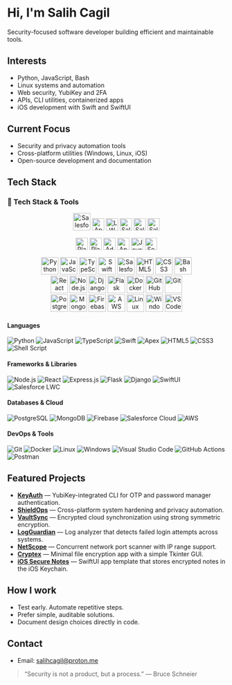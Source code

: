 # Hi, I'm Salih Cagil

Security-focused software developer building efficient and maintainable tools.

## Interests
- Python, JavaScript, Bash  
- Linux systems and automation  
- Web security, YubiKey and 2FA  
- APIs, CLI utilities, containerized apps  
- iOS development with Swift and SwiftUI  

## Current Focus
- Security and privacy automation tools  
- Cross-platform utilities (Windows, Linux, iOS)  
- Open-source development and documentation  

## Tech Stack
### 🧰 Tech Stack & Tools
<p align="center">
  <!-- Salesforce Ecosystem -->
  <img src="https://cdn.jsdelivr.net/gh/devicons/devicon/icons/salesforce/salesforce-original.svg" height="40" alt="Salesforce" />
  <img src="https://img.shields.io/badge/Apex%20Code-00A1E0?style=for-the-badge&logo=salesforce&logoColor=white" height="28" alt="Apex" />
  <img src="https://img.shields.io/badge/Lightning%20Web%20Components-1798C1?style=for-the-badge&logo=salesforce&logoColor=white" height="28" alt="LWC" />
  <img src="https://img.shields.io/badge/Flow%20Builder-1E8CBE?style=for-the-badge&logo=salesforce&logoColor=white" height="28" alt="Salesforce Flow" />
  <img src="https://img.shields.io/badge/Salesforce%20Cloud%20Platform-00A1E0?style=for-the-badge&logo=salesforce&logoColor=white" height="28" alt="Salesforce Cloud" />
  <img src="https://img.shields.io/badge/Salesforce%20API%20Integration-00A1E0?style=for-the-badge&logo=postman&logoColor=white" height="28" alt="Salesforce API" />
</p>

<p align="center">
  <!-- Certifications -->
  <img src="https://img.shields.io/badge/Platform%20Developer%20I-00A1E0?style=for-the-badge&logo=salesforce&logoColor=white" height="28" alt="Platform Developer I" />
  <img src="https://img.shields.io/badge/Platform%20Developer%20II-1798C1?style=for-the-badge&logo=salesforce&logoColor=white" height="28" alt="Platform Developer II" />
  <img src="https://img.shields.io/badge/Administrator-1E8CBE?style=for-the-badge&logo=salesforce&logoColor=white" height="28" alt="Administrator" />
  <img src="https://img.shields.io/badge/App%20Builder-00A1E0?style=for-the-badge&logo=salesforce&logoColor=white" height="28" alt="App Builder" />
  <img src="https://img.shields.io/badge/JavaScript%20Developer%20I-1798C1?style=for-the-badge&logo=salesforce&logoColor=white" height="28" alt="JavaScript Developer I" />
  <img src="https://img.shields.io/badge/Security%20Specialist-0070D2?style=for-the-badge&logo=salesforce&logoColor=white" height="28" alt="Security Specialist" />
</p>

<p align="center">
  <!-- Languages -->
  <img src="https://cdn.jsdelivr.net/gh/devicons/devicon/icons/python/python-original.svg" height="40" alt="Python" />
  <img src="https://cdn.jsdelivr.net/gh/devicons/devicon/icons/javascript/javascript-original.svg" height="40" alt="JavaScript" />
  <img src="https://cdn.jsdelivr.net/gh/devicons/devicon/icons/typescript/typescript-original.svg" height="40" alt="TypeScript" />
  <img src="https://cdn.jsdelivr.net/gh/devicons/devicon/icons/swift/swift-original.svg" height="40" alt="Swift" />
  <img src="https://cdn.jsdelivr.net/gh/devicons/devicon/icons/salesforce/salesforce-original.svg" height="40" alt="Salesforce Apex" />
  <img src="https://cdn.jsdelivr.net/gh/devicons/devicon/icons/html5/html5-original.svg" height="40" alt="HTML5" />
  <img src="https://cdn.jsdelivr.net/gh/devicons/devicon/icons/css3/css3-original.svg" height="40" alt="CSS3" />
  <img src="https://cdn.jsdelivr.net/gh/devicons/devicon/icons/bash/bash-original.svg" height="40" alt="Bash" />
  <br>

  <!-- Frameworks -->
  <img src="https://cdn.jsdelivr.net/gh/devicons/devicon/icons/react/react-original.svg" height="40" alt="React" />
  <img src="https://cdn.jsdelivr.net/gh/devicons/devicon/icons/nodejs/nodejs-original.svg" height="40" alt="Node.js" />
  <img src="https://cdn.jsdelivr.net/gh/devicons/devicon/icons/django/django-plain.svg" height="40" alt="Django" />
  <img src="https://cdn.jsdelivr.net/gh/devicons/devicon/icons/flask/flask-original.svg" height="40" alt="Flask" />
  <img src="https://cdn.jsdelivr.net/gh/devicons/devicon/icons/docker/docker-original.svg" height="40" alt="Docker" />
  <img src="https://cdn.jsdelivr.net/gh/devicons/devicon/icons/github/github-original.svg" height="40" alt="GitHub" />
  <img src="https://cdn.jsdelivr.net/gh/devicons/devicon/icons/git/git-original.svg" height="40" alt="Git" />
  <br>

  <!-- Databases & Cloud -->
  <img src="https://cdn.jsdelivr.net/gh/devicons/devicon/icons/postgresql/postgresql-original.svg" height="40" alt="PostgreSQL" />
  <img src="https://cdn.jsdelivr.net/gh/devicons/devicon/icons/mongodb/mongodb-original.svg" height="40" alt="MongoDB" />
  <img src="https://cdn.jsdelivr.net/gh/devicons/devicon/icons/firebase/firebase-plain.svg" height="40" alt="Firebase" />
  <img src="https://cdn.jsdelivr.net/gh/devicons/devicon/icons/amazonwebservices/amazonwebservices-original.svg" height="40" alt="AWS" />
  <img src="https://cdn.jsdelivr.net/gh/devicons/devicon/icons/linux/linux-original.svg" height="40" alt="Linux" />
  <img src="https://cdn.jsdelivr.net/gh/devicons/devicon/icons/windows8/windows8-original.svg" height="40" alt="Windows" />
  <img src="https://cdn.jsdelivr.net/gh/devicons/devicon/icons/vscode/vscode-original.svg" height="40" alt="VS Code" />
</p>

#### Languages
![Python](https://img.shields.io/badge/Python-3776AB?logo=python&logoColor=white)
![JavaScript](https://img.shields.io/badge/JavaScript-F7DF1E?logo=javascript&logoColor=black)
![TypeScript](https://img.shields.io/badge/TypeScript-3178C6?logo=typescript&logoColor=white)
![Swift](https://img.shields.io/badge/Swift-FA7343?logo=swift&logoColor=white)
![Apex](https://img.shields.io/badge/Apex-00A1E0?logo=salesforce&logoColor=white)
![HTML5](https://img.shields.io/badge/HTML5-E34F26?logo=html5&logoColor=white)
![CSS3](https://img.shields.io/badge/CSS3-1572B6?logo=css3&logoColor=white)
![Shell Script](https://img.shields.io/badge/Shell-4EAA25?logo=gnu-bash&logoColor=white)

#### Frameworks & Libraries
![Node.js](https://img.shields.io/badge/Node.js-339933?logo=node.js&logoColor=white)
![React](https://img.shields.io/badge/React-61DAFB?logo=react&logoColor=black)
![Express.js](https://img.shields.io/badge/Express.js-404D59?logo=express&logoColor=white)
![Flask](https://img.shields.io/badge/Flask-000000?logo=flask&logoColor=white)
![Django](https://img.shields.io/badge/Django-092E20?logo=django&logoColor=white)
![SwiftUI](https://img.shields.io/badge/SwiftUI-0F80C1?logo=swift&logoColor=white)
![Salesforce LWC](https://img.shields.io/badge/Salesforce%20LWC-00A1E0?logo=salesforce&logoColor=white)

#### Databases & Cloud
![PostgreSQL](https://img.shields.io/badge/PostgreSQL-4169E1?logo=postgresql&logoColor=white)
![MongoDB](https://img.shields.io/badge/MongoDB-47A248?logo=mongodb&logoColor=white)
![Firebase](https://img.shields.io/badge/Firebase-FFCA28?logo=firebase&logoColor=black)
![Salesforce Cloud](https://img.shields.io/badge/Salesforce%20Cloud-00A1E0?logo=salesforce&logoColor=white)
![AWS](https://img.shields.io/badge/AWS-232F3E?logo=amazon-aws&logoColor=white)

#### DevOps & Tools
![Git](https://img.shields.io/badge/Git-F05032?logo=git&logoColor=white)
![Docker](https://img.shields.io/badge/Docker-2496ED?logo=docker&logoColor=white)
![Linux](https://img.shields.io/badge/Linux-FCC624?logo=linux&logoColor=black)
![Windows](https://img.shields.io/badge/Windows-0078D6?logo=windows&logoColor=white)
![Visual Studio Code](https://img.shields.io/badge/VS%20Code-007ACC?logo=visual-studio-code&logoColor=white)
![GitHub Actions](https://img.shields.io/badge/GitHub%20Actions-2088FF?logo=github-actions&logoColor=white)
![Postman](https://img.shields.io/badge/Postman-FF6C37?logo=postman&logoColor=white)


## Featured Projects
- [**KeyAuth**](https://github.com/cagilsalih/keyauth) — YubiKey-integrated CLI for OTP and password manager authentication.  
- [**ShieldOps**](https://github.com/cagilsalih/shieldops) — Cross-platform system hardening and privacy automation.  
- [**VaultSync**](https://github.com/cagilsalih/vaultsync) — Encrypted cloud synchronization using strong symmetric encryption.  
- [**LogGuardian**](https://github.com/cagilsalih/logguardian) — Log analyzer that detects failed login attempts across systems.  
- [**NetScope**](https://github.com/cagilsalih/netscope) — Concurrent network port scanner with IP range support.  
- [**Cryptex**](https://github.com/cagilsalih/cryptex) — Minimal file encryption app with a simple Tkinter GUI.  
- [**iOS Secure Notes**](https://github.com/cagilsalih/ios-secure-notes) — SwiftUI app template that stores encrypted notes in the iOS Keychain.  

## How I work
- Test early. Automate repetitive steps.  
- Prefer simple, auditable solutions.  
- Document design choices directly in code.  

## Contact
- Email: salihcagil@proton.me 

> “Security is not a product, but a process.” — Bruce Schneier
